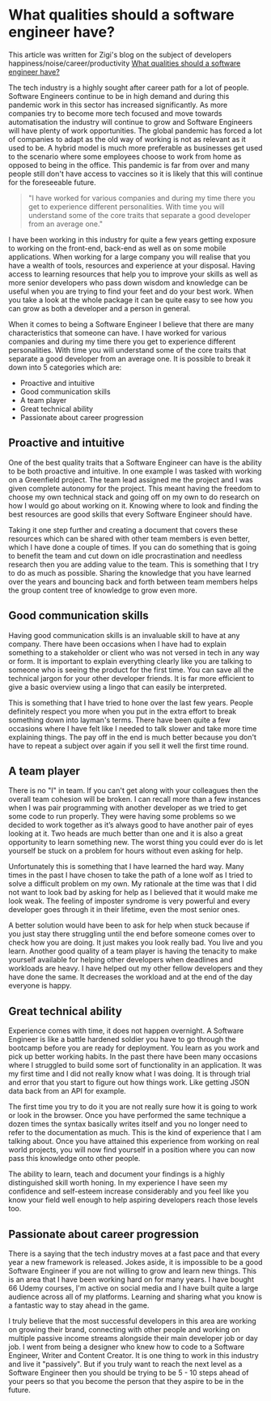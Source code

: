 # What qualities should a software engineer have?

This article was written for Zigi's blog on the subject of developers happiness/noise/career/productivity [What qualities should a software engineer have?
](https://www.zigi.ai/blog/what-qualities-should-a-software-engineer-have)

The tech industry is a highly sought after career path for a lot of people. Software Engineers continue to be in high demand and during this pandemic work in this sector has increased significantly. As more companies try to become more tech focused and move towards automatisation the industry will continue to grow and Software Engineers will have plenty of work opportunities. The global pandemic has forced a lot of companies to adapt as the old way of working is not as relevant as it used to be. A hybrid model is much more preferable as businesses get used to the scenario where some employees choose to work from home as opposed to being in the office. This pandemic is far from over and many people still don't have access to vaccines so it is likely that this will continue for the foreseeable future.

> "I have worked for various companies and during my time there you get to experience different personalities. With time you will understand some of the core traits that separate a good developer from an average one."

I have been working in this industry for quite a few years getting exposure to working on the front-end, back-end as well as on some mobile applications. When working for a large company you will realise that you have a wealth of tools, resources and experience at your disposal. Having access to learning resources that help you to improve your skills as well as more senior developers who pass down wisdom and knowledge can be useful when you are trying to find your feet and do your best work. When you take a look at the whole package it can be quite easy to see how you can grow as both a developer and a person in general.

When it comes to being a Software Engineer I believe that there are many characteristics that someone can have. I have worked for various companies and during my time there you get to experience different personalities. With time you will understand some of the core traits that separate a good developer from an average one. It is possible to break it down into 5 categories which are:

- Proactive and intuitive
- Good communication skills
- A team player
- Great technical ability
- Passionate about career progression

## Proactive and intuitive

One of the best quality traits that a Software Engineer can have is the ability to be both proactive and intuitive. In one example I was tasked with working on a Greenfield project. The team lead assigned me the project and I was given complete autonomy for the project. This meant having the freedom to choose my own technical stack and going off on my own to do research on how I would go about working on it. Knowing where to look and finding the best resources are good skills that every Software Engineer should have.

Taking it one step further and creating a document that covers these resources which can be shared with other team members is even better, which I have done a couple of times. If you can do something that is going to benefit the team and cut down on idle procrastination and needless research then you are adding value to the team. This is something that I try to do as much as possible. Sharing the knowledge that you have learned over the years and bouncing back and forth between team members helps the group content tree of knowledge to grow even more.

## Good communication skills

Having good communication skills is an invaluable skill to have at any company. There have been occasions when I have had to explain something to a stakeholder or client who was not versed in tech in any way or form. It is important to explain everything clearly like you are talking to someone who is seeing the product for the first time. You can save all the technical jargon for your other developer friends. It is far more efficient to give a basic overview using a lingo that can easily be interpreted.

This is something that I have tried to hone over the last few years. People definitely respect you more when you put in the extra effort to break something down into layman's terms. There have been quite a few occasions where I have felt like I needed to talk slower and take more time explaining things. The pay off in the end is much better because you don't have to repeat a subject over again if you sell it well the first time round.

## A team player

There is no "I" in team. If you can't get along with your colleagues then the overall team cohesion will be broken. I can recall more than a few instances when I was pair programming with another developer as we tried to get some code to run properly. They were having some problems so we decided to work together as it’s always good to have another pair of eyes looking at it. Two heads are much better than one and it is also a great opportunity to learn something new. The worst thing you could ever do is let yourself be stuck on a problem for hours without even asking for help.

Unfortunately this is something that I have learned the hard way. Many times in the past I have chosen to take the path of a lone wolf as I tried to solve a difficult problem on my own. My rationale at the time was that I did not want to look bad by asking for help as I believed that it would make me look weak. The feeling of imposter syndrome is very powerful and every developer goes through it in their lifetime, even the most senior ones.

A better solution would have been to ask for help when stuck because if you just stay there struggling until the end before someone comes over to check how you are doing. It just makes you look really bad. You live and you learn. Another good quality of a team player is having the tenacity to make yourself available for helping other developers when deadlines and workloads are heavy. I have helped out my other fellow developers and they have done the same. It decreases the workload and at the end of the day everyone is happy.

## Great technical ability

Experience comes with time, it does not happen overnight. A Software Engineer is like a battle hardened soldier you have to go through the bootcamp before you are ready for deployment. You learn as you work and pick up better working habits. In the past there have been many occasions where I struggled to build some sort of functionality in an application. It was my first time and I did not really know what I was doing. It is through trial and error that you start to figure out how things work. Like getting JSON data back from an API for example.

The first time you try to do it you are not really sure how it is going to work or look in the browser. Once you have performed the same technique a dozen times the syntax basically writes itself and you no longer need to refer to the documentation as much. This is the kind of experience that I am talking about. Once you have attained this experience from working on real world projects, you will now find yourself in a position where you can now pass this knowledge onto other people.

The ability to learn, teach and document your findings is a highly distinguished skill worth honing. In my experience I have seen my confidence and self-esteem increase considerably and you feel like you know your field well enough to help aspiring developers reach those levels too.

## Passionate about career progression

There is a saying that the tech industry moves at a fast pace and that every year a new framework is released. Jokes aside, it is impossible to be a good Software Engineer if you are not willing to grow and learn new things. This is an area that I have been working hard on for many years. I have bought 66 Udemy courses, I'm active on social media and I have built quite a large audience across all of my platforms. Learning and sharing what you know is a fantastic way to stay ahead in the game.

I truly believe that the most successful developers in this area are working on growing their brand, connecting with other people and working on multiple passive income streams alongside their main developer job or day job. I went from being a designer who knew how to code to a Software Engineer, Writer and Content Creator. It is one thing to work in this industry and live it "passively". But if you truly want to reach the next level as a Software Engineer then you should be trying to be 5 - 10 steps ahead of your peers so that you become the person that they aspire to be in the future.